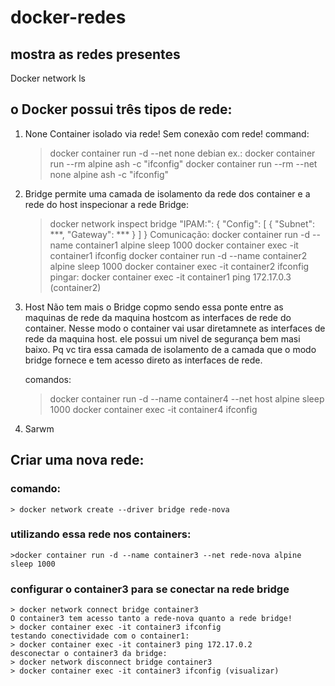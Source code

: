# docker-redes

## mostra as redes presentes

Docker network ls

## o Docker possui três tipos de rede:

1.  None
    Container isolado via rede!
    Sem conexão com rede!
    command:
    > docker container run -d --net none debian
    > ex.:
    > docker container run --rm alpine ash -c "ifconfig"
    > docker container run --rm --net none alpine ash -c "ifconfig"
2.  Bridge
    permite uma camada de isolamento da rede dos container e a rede do host
    inspecionar a rede Bridge:
    > docker network inspect bridge
    > "IPAM:": { "Config": [ { "Subnet": ***, "Gateway": *** } ] }
    > Comunicação:
    > docker container run -d --name container1 alpine sleep 1000
    > docker container exec -it container1 ifconfig
    > docker container run -d --name container2 alpine sleep 1000
    > docker container exec -it container2 ifconfig
    > pingar:
    > docker container exec -it container1 ping 172.17.0.3 (container2)
3.  Host
    Não tem mais o Bridge copmo sendo essa ponte entre as maquinas de rede da maquina hostcom as interfaces de rede do container.
    Nesse modo o container vai usar diretamnete as interfaces de rede da maquina host.
    ele possui um nivel de segurança bem masi baixo. Pq vc tira essa camada de isolamento de a camada que o modo bridge fornece e tem acesso direto as interfaces de rede.

    comandos:

    > docker container run -d --name container4 --net host alpine sleep 1000
    > docker container exec -it container4 ifconfig

4.  Sarwm

## Criar uma nova rede:

### comando:

    > docker network create --driver bridge rede-nova

### utilizando essa rede nos containers:

    >docker container run -d --name container3 --net rede-nova alpine sleep 1000

### configurar o container3 para se conectar na rede bridge

    > docker network connect bridge container3
    O container3 tem acesso tanto a rede-nova quanto a rede bridge!
    > docker container exec -it container3 ifconfig
    testando conectividade com o container1:
    > docker container exec -it container3 ping 172.17.0.2
    desconectar o container3 da bridge:
    > docker network disconnect bridge container3
    > docker container exec -it container3 ifconfig (visualizar)
